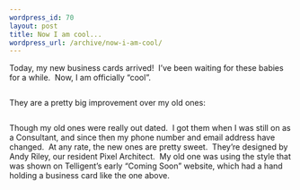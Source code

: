 ```yaml
--- 
wordpress_id: 70
layout: post
title: Now I am cool...
wordpress_url: /archive/now-i-am-cool/
---
```


<p>Today, my new business cards arrived!&nbsp; I’ve been waiting for these babies for a while.&nbsp; Now, I am officially “cool”.</p>
<p align=center><a href="http://test.qgyen.net/photos/images/1214/original.aspx"><img alt="" src="http://test.qgyen.net/photos/images/1214/thumb.aspx" border=0 /></a></p>
<p>They are a pretty big improvement over my old ones:</p>
<p align=center><a href="http://test.qgyen.net/photos/images/1217/original.aspx"><img alt="" src="http://test.qgyen.net/photos/images/1217/thumb.aspx" border=0 /></a></p>
<p align=left>Though my old ones were really out dated.&nbsp; I got them when I was still on as a Consultant, and since then my phone number and email address have changed.&nbsp; At any rate, the new ones are pretty sweet.&nbsp; They’re designed by Andy Riley, our resident Pixel Architect.&nbsp; My old one was using the style that was shown on Telligent’s early “Coming Soon” website, which had a hand holding a business card like the one above.</p>
         
